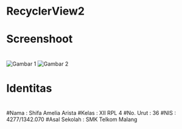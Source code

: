 # RecyclerView2<h1>

# Screenshoot<h1>
![Gambar 1](http://imageshack.com/a/img923/4203/DyOTTF.jpg)
![Gambar 2](http://imageshack.com/a/img924/9673/plBmb5.jpg)

# Identitas<h1>
#
#Nama : Shifa Amelia Arista
#Kelas : XII RPL 4
#No. Urut : 36
#NIS : 4277/1342.070
#Asal Sekolah : SMK Telkom Malang
